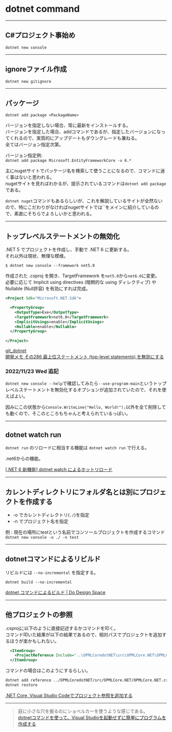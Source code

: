# dotnet command

---

## C#プロジェクト事始め

`dotnet new console`

---

## ignoreファイル作成

`dotnet new gitignore`

---

## パッケージ

`dotnet add package <PackageName>`  

バージョンを指定しない場合、常に最新をインストールする。  
バージョンを指定した場合、addコマンドであるが、指定したバージョンになってくれるので、実質的にアップデートもダウングレードも兼ねる。  
全てはバージョン指定次第。  

バージョン指定例:  
`dotnet add package Microsoft.EntityFrameworkCore -v 6.*`  

主にnugetサイトでパッケージ名を検索して使うことになるので、コマンドに迷く事はないと思われる。  
nugetサイトを見ればわかるが、提示されているコマンドは`dotnet add package`である。  

`dotnet nuget`コマンドもあるらしいが、これを解説しているサイトが全然ないので、特にこだわりがなければnugetサイトでは``をメインに紹介しているので、素直にそちらでよろしいかと思われる。  

---

## トップレベルステートメントの無効化

.NET 5 でプロジェクトを作成し、手動で .NET 6 に更新する。  
それ以外は現状、無理な模様。  

`$ dotnet new console --framework net5.0`  

作成された .csproj を開き、TargetFramework を`net5.0`から`net6.0`に変更。  
必要に応じて Implicit using directives (暗黙的な using ディレクティブ) や Nullable (Null許容) を有効にすれば完成。  

``` xml
<Project Sdk="Microsoft.NET.Sdk">

  <PropertyGroup>
    <OutputType>Exe</OutputType>
    <TargetFramework>net6.0</TargetFramework>
    <ImplicitUsings>enable</ImplicitUsings>
    <Nullable>enable</Nullable>
  </PropertyGroup>
  
</Project>
```

[git_dotnet](https://github.com/dotnet/docs/blob/main/docs/core/tutorials/top-level-templates.md)  
[開発メモ その286 最上位ステートメント (top-level statements) を無効にする](https://taktak.jp/2022/07/09/4445/)  

### 2022/11/23 Wed 追記

`dotnet new console --help`で確認してみたら`--use-program-main`というトップレベルステートメントを無効化するオプションが追加されていたので、それを使えばよい。  

因みにこの状態から`Console.WriteLine("Hello, World!");`以外を全て削除しても動くので、そこのところもちゃんと考えられているっぽい。  

---

## dotnet watch run

`dotnet run` のリロードに相当する機能は `dotnet watch run` で行える。  

.net6からの機能。  

[[.NET 6 新機能] dotnet watch によるホットリロード](https://watermargin.net/programming/net-6-dotnet-watch-hot-reload/)  

---

## カレントディレクトリにフォルダ名とは別にプロジェクトを作成する

- -o でカレントディレクトリ(`./`)を指定  
- -n でプロジェクト名を指定  

例 : 現在の場所にtestという名前でコンソールプロジェクトを作成するコマンド  
`dotnet new console -o ./ -n test`  

---

## dotnetコマンドによるリビルド

リビルドには `--no-incremental` を指定する。  

`dotnet build --no-incremental`  

[dotnet コマンドによるビルド | Do Design Space](https://sakapon.wordpress.com/2018/08/01/dotnet-build/)  

---

## 他プロジェクトの参照

.csprojに以下のように直接記述するかコマンドを叩く。  
コマンド叩いた結果が以下の結果であるので、相対パスでプロジェクトを追加するほうが楽かもしれない。  

``` xml
  <ItemGroup>
    <ProjectReference Include="..\OPMLCoredotNET\src\OPMLCore.NET\OPMLCore.NET.csproj" />
  </ItemGroup>
```

コマンドの場合はこのようにするらしい。  

``` txt
dotnet add reference ../OPMLCoredotNET/src/OPMLCore.NET/OPMLCore.NET.csproj
dotnet restore
```

[.NET Core, Visual Studio Codeでプロジェクト参照を追加する](https://www.aruse.net/entry/2018/09/09/203402)  

---

>庭に小さな穴を掘るのにショベルカーを使うような感じである。  
[dotnetコマンドを使って、Visual Studioを起動せずに簡単にプログラムを作成する](https://ascii.jp/elem/000/004/082/4082000/)  

